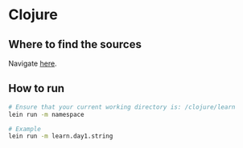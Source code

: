 # Clojure

## Where to find the sources
Navigate [here](./src/learn).

## How to run
```bash
# Ensure that your current working directory is: /clojure/learn
lein run -m namespace

# Example
lein run -m learn.day1.string
``` 